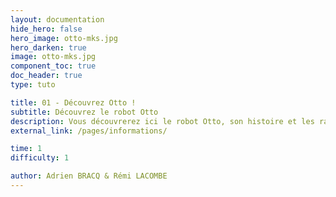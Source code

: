```yaml
---
layout: documentation
hide_hero: false
hero_image: otto-mks.jpg
hero_darken: true
image: otto-mks.jpg
component_toc: true
doc_header: true
type: tuto

title: 01 - Découvrez Otto !
subtitle: Découvrez le robot Otto
description: Vous découvrerez ici le robot Otto, son histoire et les raisons de son succès !
external_link: /pages/informations/

time: 1
difficulty: 1

author: Adrien BRACQ & Rémi LACOMBE
---
```

